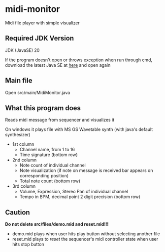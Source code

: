 # midi-monitor
Midi file player with simple visualizer

## Required JDK Version
JDK (JavaSE) 20

If the program doesn't open or throws exception when run through cmd, download the latest Java SE at [here](https://www.oracle.com/java/technologies/javase/jdk20-archive-downloads.html) and open again

## Main file
Open src/main/MidiMonitor.java

## What this program does
Reads midi message from sequencer and visualizes it

On windows it plays file with MS GS Wavetable synth (with java's default synthesizer)

* 1st column
    * Channel name, from 1 to 16
    * Time signature (bottom row)
* 2nd column
    * Note count of individual channel
    * Note visualization (if note on message is received bar appears on corresponding position)
    * Total note count (bottom row)
* 3rd column
    * Volume, Expression, Stereo Pan of individual channel
    * Tempo in BPM, decimal point 2 digit precision (bottom row)

## Caution
**Do not delete src/files/demo.mid and reset.mid!!!**
* demo.mid plays when user hits play button without selecting another file
* reset.mid plays to *reset* the sequencer's midi controller state when user hits stop button
